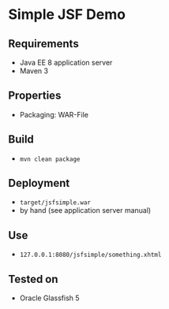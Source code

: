# Simple JSF Demo
## Requirements
* Java EE 8 application server
* Maven 3

## Properties
* Packaging: WAR-File

## Build
* ```mvn clean package```

## Deployment
* ```target/jsfsimple.war```
* by hand (see application server manual)

## Use
* ```127.0.0.1:8080/jsfsimple/something.xhtml```

## Tested on
* Oracle Glassfish 5

